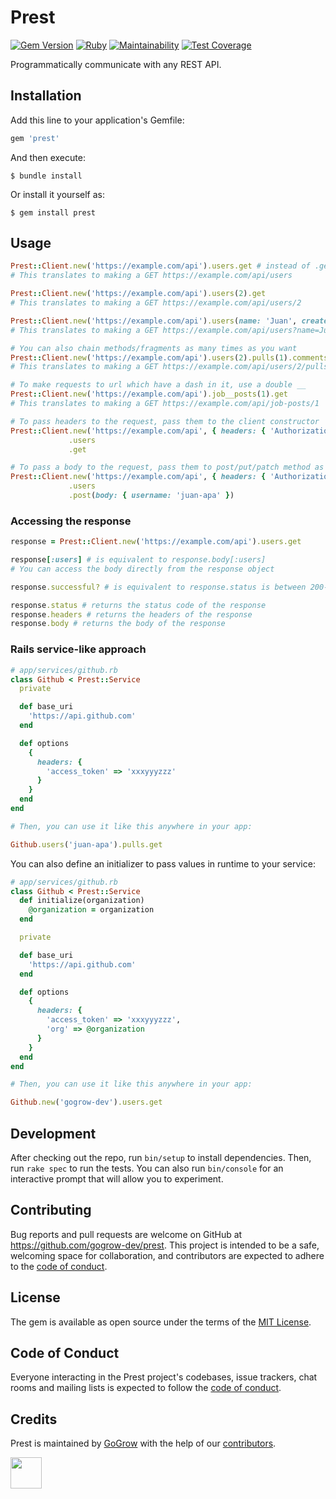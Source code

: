 # Prest

[![Gem Version](https://badge.fury.io/rb/prest.svg)](https://badge.fury.io/rb/prest)
[![Ruby](https://github.com/gogrow-dev/prest/actions/workflows/main.yml/badge.svg?branch=main)](https://github.com/gogrow-dev/prest/actions/workflows/main.yml)
[![Maintainability](https://api.codeclimate.com/v1/badges/f81b2e00be4d8eaa5e81/maintainability)](https://codeclimate.com/github/gogrow-dev/prest/maintainability)
[![Test Coverage](https://api.codeclimate.com/v1/badges/f81b2e00be4d8eaa5e81/test_coverage)](https://codeclimate.com/github/gogrow-dev/prest/test_coverage)

Programmatically communicate with any REST API.

## Installation

Add this line to your application's Gemfile:

```ruby
gem 'prest'
```

And then execute:

    $ bundle install

Or install it yourself as:

    $ gem install prest

## Usage

```ruby
Prest::Client.new('https://example.com/api').users.get # instead of .get you can use .put .patch .post .delete
# This translates to making a GET https://example.com/api/users

Prest::Client.new('https://example.com/api').users(2).get
# This translates to making a GET https://example.com/api/users/2

Prest::Client.new('https://example.com/api').users(name: 'Juan', created_at: '2022-07-20').get
# This translates to making a GET https://example.com/api/users?name=Juan&created_at=2022-07-20

# You can also chain methods/fragments as many times as you want
Prest::Client.new('https://example.com/api').users(2).pulls(1).comments.get
# This translates to making a GET https://example.com/api/users/2/pulls/1/comments

# To make requests to url which have a dash in it, use a double __
Prest::Client.new('https://example.com/api').job__posts(1).get
# This translates to making a GET https://example.com/api/job-posts/1

# To pass headers to the request, pass them to the client constructor
Prest::Client.new('https://example.com/api', { headers: { 'Authorization' => 'Bearer Token xxxyyyzzz' } })
             .users
             .get

# To pass a body to the request, pass them to post/put/patch method as follows:
Prest::Client.new('https://example.com/api', { headers: { 'Authorization' => 'Bearer Token xxxyyyzzz' } })
             .users
             .post(body: { username: 'juan-apa' })
```

### Accessing the response

```ruby
response = Prest::Client.new('https://example.com/api').users.get

response[:users] # is equivalent to response.body[:users]
# You can access the body directly from the response object

response.successful? # is equivalent to response.status is between 200-299

response.status # returns the status code of the response
response.headers # returns the headers of the response
response.body # returns the body of the response
```

### Rails service-like approach

```ruby
# app/services/github.rb
class Github < Prest::Service
  private

  def base_uri
    'https://api.github.com'
  end

  def options
    {
      headers: {
        'access_token' => 'xxxyyyzzz'
      }
    }
  end
end

# Then, you can use it like this anywhere in your app:

Github.users('juan-apa').pulls.get
```

You can also define an initializer to pass values in runtime to your service:

```ruby
# app/services/github.rb
class Github < Prest::Service
  def initialize(organization)
    @organization = organization
  end

  private

  def base_uri
    'https://api.github.com'
  end

  def options
    {
      headers: {
        'access_token' => 'xxxyyyzzz',
        'org' => @organization
      }
    }
  end
end

# Then, you can use it like this anywhere in your app:

Github.new('gogrow-dev').users.get
```

## Development

After checking out the repo, run `bin/setup` to install dependencies. Then, run `rake spec` to run the tests. You can also run `bin/console` for an interactive prompt that will allow you to experiment.

## Contributing

Bug reports and pull requests are welcome on GitHub at https://github.com/gogrow-dev/prest. This project is intended to be a safe, welcoming space for collaboration, and contributors are expected to adhere to the [code of conduct](https://github.com/gogrow-dev/prest/blob/main/CODE_OF_CONDUCT.md).

## License

The gem is available as open source under the terms of the [MIT License](https://opensource.org/licenses/MIT).

## Code of Conduct

Everyone interacting in the Prest project's codebases, issue trackers, chat rooms and mailing lists is expected to follow the [code of conduct](https://github.com/gogrow-dev/prest/blob/main/CODE_OF_CONDUCT.md).

## Credits

Prest is maintained by [GoGrow](https://gogrow.dev) with the help of our
[contributors](https://github.com/gogrow-dev/prest/contributors).

[<img src="https://user-images.githubusercontent.com/9309458/180014465-00477428-fd76-48f6-b984-5b401b8ce241.svg" height="50"/>](https://gogrow.dev)
